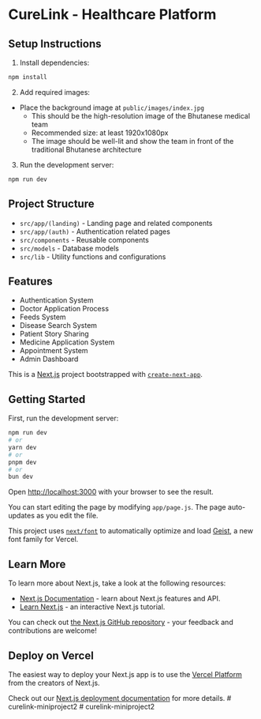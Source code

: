 # CureLink - Healthcare Platform

## Setup Instructions

1. Install dependencies:
```bash
npm install
```

2. Add required images:
- Place the background image at `public/images/index.jpg`
  - This should be the high-resolution image of the Bhutanese medical team
  - Recommended size: at least 1920x1080px
  - The image should be well-lit and show the team in front of the traditional Bhutanese architecture

3. Run the development server:
```bash
npm run dev
```

## Project Structure

- `src/app/(landing)` - Landing page and related components
- `src/app/(auth)` - Authentication related pages
- `src/components` - Reusable components
- `src/models` - Database models
- `src/lib` - Utility functions and configurations

## Features

- Authentication System
- Doctor Application Process
- Feeds System
- Disease Search System
- Patient Story Sharing
- Medicine Application System
- Appointment System
- Admin Dashboard

This is a [Next.js](https://nextjs.org) project bootstrapped with [`create-next-app`](https://github.com/vercel/next.js/tree/canary/packages/create-next-app).

## Getting Started

First, run the development server:

```bash
npm run dev
# or
yarn dev
# or
pnpm dev
# or
bun dev
```

Open [http://localhost:3000](http://localhost:3000) with your browser to see the result.

You can start editing the page by modifying `app/page.js`. The page auto-updates as you edit the file.

This project uses [`next/font`](https://nextjs.org/docs/app/building-your-application/optimizing/fonts) to automatically optimize and load [Geist](https://vercel.com/font), a new font family for Vercel.

## Learn More

To learn more about Next.js, take a look at the following resources:

- [Next.js Documentation](https://nextjs.org/docs) - learn about Next.js features and API.
- [Learn Next.js](https://nextjs.org/learn) - an interactive Next.js tutorial.

You can check out [the Next.js GitHub repository](https://github.com/vercel/next.js) - your feedback and contributions are welcome!

## Deploy on Vercel

The easiest way to deploy your Next.js app is to use the [Vercel Platform](https://vercel.com/new?utm_medium=default-template&filter=next.js&utm_source=create-next-app&utm_campaign=create-next-app-readme) from the creators of Next.js.

Check out our [Next.js deployment documentation](https://nextjs.org/docs/app/building-your-application/deploying) for more details.
#   c u r e l i n k - m i n i p r o j e c t 2  
 #   c u r e l i n k - m i n i p r o j e c t 2  
 